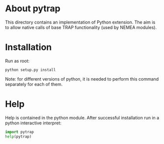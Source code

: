 # About pytrap

This directory contains an implementation of Python extension.  The aim
is to allow native calls of base TRAP functionality (used by NEMEA modules).

# Installation

Run as root:

```
python setup.py install
```

Note: for different versions of python, it is needed to perform this command
separately for each of them.

# Help

Help is contained in the python module.  After successful installation run in
a python interactive interpret:

```python
import pytrap
help(pytrap)
```

